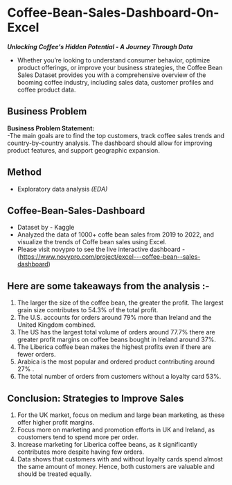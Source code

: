 

# Coffee-Bean-Sales-Dashboard-On-Excel
_**Unlocking Coffee's Hidden Potential - A Journey Through Data**_
- Whether you’re looking to understand consumer behavior, optimize product offerings, or improve your business strategies, the Coffee Bean Sales Dataset provides you with a comprehensive overview of the booming coffee industry, including sales data, customer profiles and coffee product data.

## Business Problem
**Business Problem Statement:** <br>
-The main goals are to find the top customers, track coffee sales trends and country-by-country analysis. The dashboard should allow for improving product features, and support geographic expansion.

## Method
- Exploratory data analysis _(EDA)_

## Coffee-Bean-Sales-Dashboard
- Dataset by - Kaggle
- Analyzed the data of 1000+ coffe bean sales from 2019 to 2022, and visualize the trends of Coffe bean sales using Excel.
- Please visit novypro to see the  live interactive dashboard - (https://www.novypro.com/project/excel---coffee-bean--sales-dashboard)

## Here are some takeaways from the analysis :-
1. The larger the size of the coffee bean, the greater the profit. The largest grain size contributes to 54.3% of the total profit.
2. The U.S. accounts for orders around 79% more than Ireland and the United Kingdom combined.
3. The US has the largest total volume of orders around 77.7% there are greater profit margins on coffee beans bought in Ireland around 37%.
4. The Liberica coffee bean makes the highest profits even if there are fewer orders.
5. Arabica is the most popular and ordered product contributing around 27% .
6. The total number of orders from customers without a loyalty card 53%.

## Conclusion: Strategies to Improve Sales
1. For the UK market, focus on medium and large bean marketing, as these offer higher profit margins.
2. Focus more on marketing and promotion efforts in UK and Ireland, as coustomers tend to spend more per order.
3. Increase marketing for Liberica coffee beans, as it significantly contributes more despite having few orders.
4. Data shows that customers with and without loyalty cards spend almost the same amount of money. Hence, both customers are valuable and should be treated equally. 



